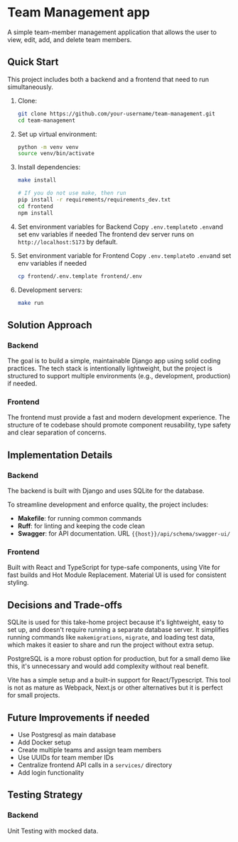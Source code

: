 # Team Management app
A simple team-member management application that allows the
user to view, edit, add, and delete team members.

## Quick Start
This project includes both a backend and a frontend that need to run simultaneously.

1. Clone:
    ```bash 
    git clone https://github.com/your-username/team-management.git 
    cd team-management
    ```

2. Set up virtual environment:
    ```bash 
    python -m venv venv 
    source venv/bin/activate
    ```

3. Install dependencies:
    ```bash
    make install

    # If you do not use make, then run 
    pip install -r requirements/requirements_dev.txt
    cd frontend
    npm install
    ```

4. Set environment variables for Backend
    Copy `.env.template`to `.env`and set env variables if needed
   The frontend dev server runs on `http://localhost:5173` by default.

3. Set environment variable for Frontend
    Copy `.env.template`to `.env`and set env variables if needed
    ```bash
    cp frontend/.env.template frontend/.env
    ```
   

2. Development servers:
   ```bash
   make run
   ```

## Solution Approach
### Backend
The goal is to build a simple, maintainable Django app using solid coding practices. The tech stack is intentionally lightweight, but the project is structured to support multiple environments (e.g., development, production) if needed.

### Frontend
The frontend must provide a fast and modern development experience. The structure of te codebase should promote component reusability, type safety and clear separation of concerns.

## Implementation Details
### Backend
The backend is built with Django and uses SQLite for the database.

To streamline development and enforce quality, the project includes:
- **Makefile**: for running common commands
- **Ruff**: for linting and keeping the code clean
- **Swagger**: for API documentation. URL `{{host}}/api/schema/swagger-ui/`

### Frontend
Built with React and TypeScript for type-safe components, using Vite for fast builds and Hot Module Replacement. Material UI is used for consistent styling.

## Decisions and Trade-offs
SQLite is used for this take-home project because it's lightweight, easy to set up, and doesn't require running a separate database server. It simplifies running commands like `makemigrations`, `migrate`, and loading test data, which makes it easier to share and run the project without extra setup.

PostgreSQL is a more robust option for production, but for a small demo like this, it's unnecessary and would add complexity without real benefit.

Vite has a simple setup and a built-in support for React/Typescript. This tool is not as mature as Webpack, Next.js or other alternatives but it is perfect for small projects.

## Future Improvements if needed
- Use Postgresql as main database
- Add Docker setup
- Create multiple teams and assign team members
- Use UUIDs for team member IDs
- Centralize frontend API calls in a `services/` directory
- Add login functionality

## Testing Strategy
### Backend
Unit Testing with mocked data.
